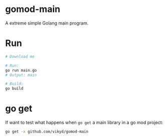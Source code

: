 # gomod-main

A extreme simple Golang main program.

# Run

```sh
# Download me

# Run:
go run main.go
# Output: main

# Build:
go build
```

# go get

If want to test what happens when `go get` a main library in a go mod project:

```sh
go get -x github.com/vikyd/gomod-main
```
